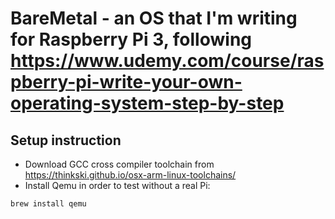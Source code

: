 # BareMetal - an OS that I'm writing for Raspberry Pi 3, following https://www.udemy.com/course/raspberry-pi-write-your-own-operating-system-step-by-step

## Setup instruction
- Download GCC cross compiler toolchain from https://thinkski.github.io/osx-arm-linux-toolchains/
- Install Qemu in order to test without a real Pi:
```
brew install qemu
```

